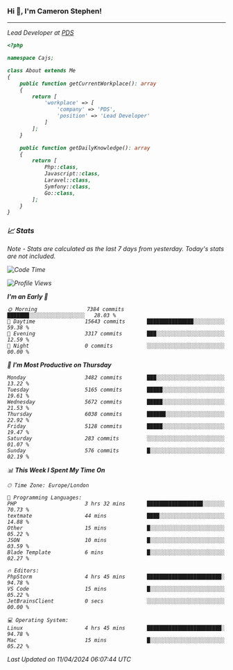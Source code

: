 ### Hi 👋, I'm Cameron Stephen!
<hr>
<p><em>Lead Developer at <a href="https://prindatasolutions.co.uk">PDS</a></p>


```php
<?php

namespace Cajs;

class About extends Me
{
    public function getCurrentWorkplace(): array
    {
        return [
            'workplace' => [
                'company' => 'PDS',
                'position' => 'Lead Developer'
            ]
        ];
    }

    public function getDailyKnowledge(): array
    {
        return [
            Php::class,
            Javascript::class,
            Laravel::class,
            Symfony::class,
            Go::class,
        ];
    }
}
```

### 📈 Stats
<p><em>Note - Stats are calculated as the last 7 days from yesterday. Today's stats are not included.</em></p>


<!--START_SECTION:waka-->
![Code Time](http://img.shields.io/badge/Code%20Time-3%2C756%20hrs%2025%20mins-blue)

![Profile Views](http://img.shields.io/badge/Profile%20Views-0-blue)

**I'm an Early 🐤** 

```text
🌞 Morning                7384 commits        ███████░░░░░░░░░░░░░░░░░░   28.03 % 
🌆 Daytime                15643 commits       ███████████████░░░░░░░░░░   59.38 % 
🌃 Evening                3317 commits        ███░░░░░░░░░░░░░░░░░░░░░░   12.59 % 
🌙 Night                  0 commits           ░░░░░░░░░░░░░░░░░░░░░░░░░   00.00 % 
```
📅 **I'm Most Productive on Thursday** 

```text
Monday                   3482 commits        ███░░░░░░░░░░░░░░░░░░░░░░   13.22 % 
Tuesday                  5165 commits        █████░░░░░░░░░░░░░░░░░░░░   19.61 % 
Wednesday                5672 commits        █████░░░░░░░░░░░░░░░░░░░░   21.53 % 
Thursday                 6038 commits        ██████░░░░░░░░░░░░░░░░░░░   22.92 % 
Friday                   5128 commits        █████░░░░░░░░░░░░░░░░░░░░   19.47 % 
Saturday                 283 commits         ░░░░░░░░░░░░░░░░░░░░░░░░░   01.07 % 
Sunday                   576 commits         █░░░░░░░░░░░░░░░░░░░░░░░░   02.19 % 
```


📊 **This Week I Spent My Time On** 

```text
🕑︎ Time Zone: Europe/London

💬 Programming Languages: 
PHP                      3 hrs 32 mins       ██████████████████░░░░░░░   70.73 % 
textmate                 44 mins             ████░░░░░░░░░░░░░░░░░░░░░   14.88 % 
Other                    15 mins             █░░░░░░░░░░░░░░░░░░░░░░░░   05.22 % 
JSON                     10 mins             █░░░░░░░░░░░░░░░░░░░░░░░░   03.59 % 
Blade Template           6 mins              █░░░░░░░░░░░░░░░░░░░░░░░░   02.27 % 

🔥 Editors: 
PhpStorm                 4 hrs 45 mins       ████████████████████████░   94.78 % 
VS Code                  15 mins             █░░░░░░░░░░░░░░░░░░░░░░░░   05.22 % 
JetBrainsClient          0 secs              ░░░░░░░░░░░░░░░░░░░░░░░░░   00.00 % 

💻 Operating System: 
Linux                    4 hrs 45 mins       ████████████████████████░   94.78 % 
Mac                      15 mins             █░░░░░░░░░░░░░░░░░░░░░░░░   05.22 % 
```


 Last Updated on 11/04/2024 06:07:44 UTC
<!--END_SECTION:waka-->
